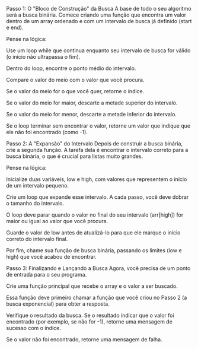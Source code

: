 Passo 1: O "Bloco de Construção" da Busca
A base de todo o seu algoritmo será a busca binária. Comece criando uma função que encontra um valor dentro de um array ordenado e com um intervalo de busca já definido (start e end).

Pense na lógica:

Use um loop while que continua enquanto seu intervalo de busca for válido (o início não ultrapassa o fim).

Dentro do loop, encontre o ponto médio do intervalo.

Compare o valor do meio com o valor que você procura.

Se o valor do meio for o que você quer, retorne o índice.

Se o valor do meio for maior, descarte a metade superior do intervalo.

Se o valor do meio for menor, descarte a metade inferior do intervalo.

Se o loop terminar sem encontrar o valor, retorne um valor que indique que ele não foi encontrado (como -1).

Passo 2: A "Expansão" do Intervalo
Depois de construir a busca binária, crie a segunda função. A tarefa dela é encontrar o intervalo correto para a busca binária, o que é crucial para listas muito grandes.

Pense na lógica:

Inicialize duas variáveis, low e high, com valores que representem o início de um intervalo pequeno.

Crie um loop que expande esse intervalo. A cada passo, você deve dobrar o tamanho do intervalo.

O loop deve parar quando o valor no final do seu intervalo (arr[high]) for maior ou igual ao valor que você procura.

Guarde o valor de low antes de atualizá-lo para que ele marque o início correto do intervalo final.

Por fim, chame sua função de busca binária, passando os limites (low e high) que você acabou de encontrar.

Passo 3: Finalizando e Lançando a Busca
Agora, você precisa de um ponto de entrada para o seu programa.

Crie uma função principal que recebe o array e o valor a ser buscado.

Essa função deve primeiro chamar a função que você criou no Passo 2 (a busca exponencial) para obter a resposta.

Verifique o resultado da busca. Se o resultado indicar que o valor foi encontrado (por exemplo, se não for -1), retorne uma mensagem de sucesso com o índice.

Se o valor não foi encontrado, retorne uma mensagem de falha.